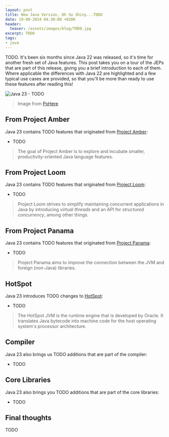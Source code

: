 ```yaml
---
layout: post
title: New Java Version, Oh So Shiny...TODO
date: 19-09-2024 04:30:00 +0200
header:
  teaser: /assets/images/blog/TODO.jpg
excerpt: TODO
tags: 
- java
---
```


TODO. It's been six months since Java 22 was released, so it's time for another fresh set of Java features. This post takes you on a tour of the JEPs that are part of this release, giving you a brief introduction to each of them. Where applicable the differences with Java 22 are highlighted and a few typical use cases are provided, so that you'll be more than ready to use these features after reading this!

![Java 23 - TODO](/assets/images/blog/TODO.jpg)
> Image from <a href="https://pxhere.com/en/photo/TODO">PxHere</a>

## From Project Amber

Java 23 contains TODO features that originated from [Project Amber](https://openjdk.org/projects/amber/):

* TODO

> The goal of Project Amber is to explore and incubate smaller, productivity-oriented Java language features.

## From Project Loom

Java 23 contains TODO features that originated from [Project Loom](http://openjdk.java.net/projects/loom/):

* TODO

> Project Loom strives to simplify maintaining concurrent applications in Java by introducing *virtual threads* and an API for *structured concurrency*, among other things.

## From Project Panama

Java 23 contains TODO features that originated from [Project Panama](http://openjdk.java.net/projects/panama/):

* TODO

> Project Panama aims to improve the connection between the JVM and foreign (non-Java) libraries.

## HotSpot

Java 23 introduces TODO changes to [HotSpot](https://openjdk.org/groups/hotspot/):

* TODO

> The HotSpot JVM is the runtime engine that is developed by Oracle. It translates Java bytecode into machine code for the host operating system's processor architecture.

## Compiler

Java 23 also brings us TODO additions that are part of the compiler:

* TODO
  
## Core Libraries

Java 23 also brings you TODO additions that are part of the core libraries:

* TODO

## Final thoughts

TODO
